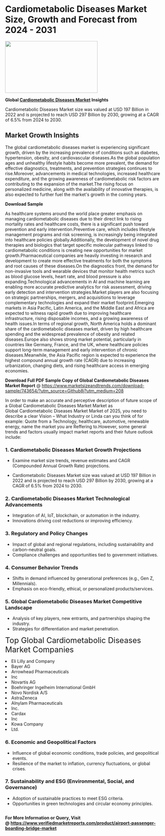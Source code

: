 <H1>Cardiometabolic Diseases Market Size, Growth and Forecast from 2024 - 2031</H1><img class="aligncenter size-medium wp-image-584254" src="https://thirdeyenews.in/wp-content/uploads/2024/09/Global-Market-Research-300x168.jpeg" alt="" width="300" height="168" /><p><strong>Global&nbsp;<a href="https://www.marketsizeandtrends.com/download-sample/743654/?utm_source=Github8j?utm_medium=208">Cardiometabolic Diseases Market</a> Insights</strong></p><p>Cardiometabolic Diseases Market size was valued at USD 197 Billion in 2022 and is projected to reach USD 297 Billion by 2030, growing at a CAGR of 6.5% from 2024 to 2030.</p><p><h2>Market Growth Insights</h2> <p>The global cardiometabolic diseases market is experiencing significant growth, driven by the increasing prevalence of conditions such as diabetes, hypertension, obesity, and cardiovascular diseases.As the global population ages and unhealthy lifestyle habits become more prevalent, the demand for effective diagnostics, treatments, and prevention strategies continues to rise.Moreover, advancements in medical technologies, increased healthcare expenditure, and the growing awareness of cardiometabolic risk factors are contributing to the expansion of the market.The rising focus on personalized medicine, along with the availability of innovative therapies, is also expected to further fuel the market's growth in the coming years.</p> <p><strong>Download Sample</strong></p> <p>As healthcare systems around the world place greater emphasis on managing cardiometabolic diseases due to their direct link to rising mortality rates and healthcare costs, there is a significant push toward prevention and early intervention.Preventive care, which includes lifestyle management programs and risk screening, is increasingly being integrated into healthcare policies globally.Additionally, the development of novel drug therapies and biologics that target specific molecular pathways linked to cardiometabolic conditions is creating new opportunities for market growth.Pharmaceutical companies are heavily investing in research and development to create more effective treatments for both the symptoms and root causes of these diseases.On the diagnostics front, the demand for non-invasive tools and wearable devices that monitor health metrics such as blood glucose levels, heart rate, and blood pressure is also expanding.Technological advancements in AI and machine learning are enabling more accurate predictive analytics for risk assessment, driving early detection and intervention strategies.Market players are also focusing on strategic partnerships, mergers, and acquisitions to leverage complementary technologies and expand their market footprint.Emerging markets in Asia Pacific, Latin America, and the Middle East and Africa are expected to witness rapid growth due to improving healthcare infrastructure, rising disposable incomes, and a growing awareness of health issues.In terms of regional growth, North America holds a dominant share of the cardiometabolic diseases market, driven by high healthcare spending and the widespread prevalence of obesity and related diseases.Europe also shows strong market potential, particularly in countries like Germany, France, and the UK, where healthcare policies support long-term management and early intervention of chronic diseases.Meanwhile, the Asia Pacific region is expected to experience the highest compound annual growth rate (CAGR) due to increasing urbanization, changing diets, and rising healthcare access in emerging economies.<p><span class=""><strong>Download Full PDF Sample Copy of Global Cardiometabolic Diseases Market Report</strong> @ <a href="https://www.marketsizeandtrends.com/download-sample/743654/?utm_source=Github8j?utm_medium=208" target="_blank">https://www.marketsizeandtrends.com/download-sample/743654/?utm_source=Github8j?utm_medium=208</a></span></p><p>In order to make an accurate and perceptive description of future scope of a Global&nbsp;Cardiometabolic Diseases Market Market as Global&nbsp;Cardiometabolic Diseases Market Market of 2025, you need to describe a clear Vision &ndash; What Industry or Linda can you think of for example: Quote from a Technology, healthcare, automotive, renewable energy, name the market you are Reffering to.However, some general trends and factors usually impact market reports and their future outlook include:</p><h3>1.&nbsp;<strong>Cardiometabolic Diseases Market Growth Projections</strong></h3><ul><li>Examine market size trends, revenue estimates and CAGR (Compounded Annual Growth Rate) projections.</li><li><p>Cardiometabolic Diseases Market size was valued at USD 197 Billion in 2022 and is projected to reach USD 297 Billion by 2030, growing at a CAGR of 6.5% from 2024 to 2030.</p></li></ul><h3>2.&nbsp;<strong>Cardiometabolic Diseases Market Technological Advancements</strong></h3><ul><li>Integration of AI, IoT, blockchain, or automation in the industry.</li><li>Innovations driving cost reductions or improving efficiency.</li></ul><h3>3.&nbsp;<strong>Regulatory and Policy Changes</strong></h3><ul><li>Impact of global and regional regulations, including sustainability and carbon-neutral goals.</li><li>Compliance challenges and opportunities tied to government initiatives.</li></ul><h3>4.&nbsp;<strong>Consumer Behavior Trends</strong></h3><ul><li>Shifts in demand influenced by generational preferences (e.g., Gen Z, Millennials).</li><li>Emphasis on eco-friendly, ethical, or personalized products/services.</li></ul><h3>5.&nbsp;<strong>Global Cardiometabolic Diseases Market Competitive Landscape</strong></h3><ul><li>Analysis of key players, new entrants, and partnerships shaping the industry.</li><li>Strategies for differentiation and market penetration.</li></ul><p data-pm-slice="1 1 []"><span style="color: inherit; font-family: inherit; font-size: 25px;">Top Global Cardiometabolic Diseases Market Companies</span></p><div class="" data-test-id=""><p><li>Eli Lilly and Company</li><li> Bayer AG</li><li> Arrowhead Pharmaceuticals</li><li> Inc</li><li> Novartis AG</li><li> Boehringer Ingelheim International GmbH</li><li> Novo Nordisk A/S</li><li> AstraZeneca</li><li> Alnylam Pharmaceuticals</li><li> Inc.</li><li> Cardax</li><li> Inc</li><li> Kowa Company</li><li> Ltd.</li></p></div><h3>6.&nbsp;<strong>Economic and Geopolitical Factors</strong></h3><ul><li>Influence of global economic conditions, trade policies, and geopolitical events.</li><li>Resilience of the market to inflation, currency fluctuations, or global crises.</li></ul><h3>7.&nbsp;<strong>Sustainability and ESG (Environmental, Social, and Governance)</strong></h3><ul><li>Adoption of sustainable practices to meet ESG criteria.</li><li>Opportunities in green technologies and circular economy principles.</li></ul><h2><strong style="font-size: 14px;">For More Information or Query, Visit @&nbsp;</strong><a style="background-color: #ffffff; font-size: 14px;" href="https://www.marketsizeandtrends.com/report/cardiometabolic-diseases-market/" target="_blank">https://www.verifiedmarketreports.com/product/airport-passenger-boarding-bridge-market</a></h2>